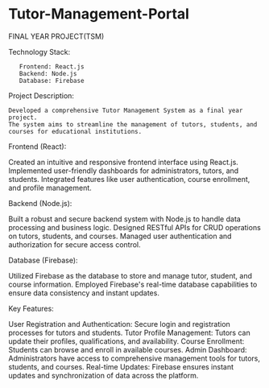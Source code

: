 # Tutor-Management-Portal
FINAL YEAR PROJECT(TSM)

  Technology Stack:

       Frontend: React.js
       Backend: Node.js
       Database: Firebase
  Project Description:

    Developed a comprehensive Tutor Management System as a final year project.
    The system aims to streamline the management of tutors, students, and courses for educational institutions.
  Frontend (React):

   Created an intuitive and responsive frontend interface using React.js.
   Implemented user-friendly dashboards for administrators, tutors, and students.
   Integrated features like user authentication, course enrollment, and profile management.
   
  Backend (Node.js):

   Built a robust and secure backend system with Node.js to handle data processing and business logic.
   Designed RESTful APIs for CRUD operations on tutors, students, and courses.
   Managed user authentication and authorization for secure access control.
   
  Database (Firebase):

   Utilized Firebase as the database to store and manage tutor, student, and course information.
   Employed Firebase's real-time database capabilities to ensure data consistency and instant updates.
   
  Key Features:

   User Registration and Authentication: Secure login and registration processes for tutors and students.
   Tutor Profile Management: Tutors can update their profiles, qualifications, and availability.
   Course Enrollment: Students can browse and enroll in available courses.
   Admin Dashboard: Administrators have access to comprehensive management tools for tutors, students, and courses.
   Real-time Updates: Firebase ensures instant updates and synchronization of data across the platform.
